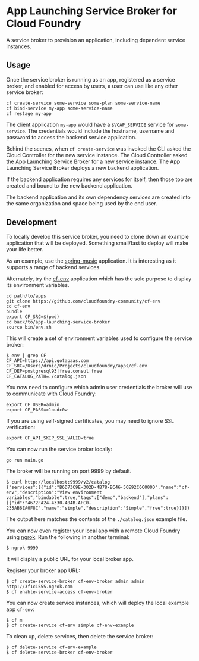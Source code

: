 App Launching Service Broker for Cloud Foundry
==============================================

A service broker to provision an application, including dependent service instances.

Usage
-----

Once the service broker is running as an app, registered as a service broker, and enabled for access by users, a user can use like any other service broker:

```
cf create-service some-service some-plan some-service-name
cf bind-service my-app some-service-name
cf restage my-app
```

The client application `my-app` would have a `$VCAP_SERVICE` service for `some-service`. The credentials would include the hostname, username and password to access the backend service application.

Behind the scenes, when `cf create-service` was invoked the CLI asked the Cloud Controller for the new service instance. The Cloud Controller asked the App Launching Service Broker for a new service instance. The App Launching Service Broker deploys a new backend application.

If the backend application requires any services for itself, then those too are created and bound to the new backend application.

The backend application and its own dependency services are created into the same organization and space being used by the end user.

Development
-----------

To locally develop this service broker, you need to clone down an example application that will be deployed. Something small/fast to deploy will make your life better.

As an example, use the [spring-music](https://github.com/cloudfoundry-samples/spring-music) application. It is interesting as it supports a range of backend services.

Alternately, try the [cf-env](https://github.com/cloudfoundry-community/cf-env) application which has the sole purpose to display its environment variables.

```
cd path/to/apps
git clone https://github.com/cloudfoundry-community/cf-env
cd cf-env
bundle
export CF_SRC=$(pwd)
cd back/to/app-launching-service-broker
source bin/env.sh
```

This will create a set of environment variables used to configure the service broker:

```
$ env | grep CF
CF_API=https://api.gotapaas.com
CF_SRC=/Users/drnic/Projects/cloudfoundry/apps/cf-env
CF_DEP=postgresql93|free,consul|free
CF_CATALOG_PATH=./catalog.json
```

You now need to configure which admin user credentials the broker will use to communicate with Cloud Foundry:

```
export CF_USER=admin
export CF_PASS=c1oudc0w
```

If you are using self-signed certificates, you may need to ignore SSL verification:

```
export CF_API_SKIP_SSL_VALID=true
```

You can now run the service broker locally:

```
go run main.go
```

The broker will be running on port 9999 by default.

```
$ curl http://localhost:9999/v2/catalog
{"services":[{"id":"B6D73C9E-302D-4B78-BC46-56E92C6C000D","name":"cf-env","description":"View environment variables","bindable":true,"tags":["demo","backend"],"plans":[{"id":"4672FA24-4330-404B-AFC0-235AB6EA0F8C","name":"simple","description":"Simple","free":true}]}]}
```

The output here matches the contents of the `./catalog.json` example file.

You can now even register your local app with a remote Cloud Foundry using [ngrok](https://ngrok.com/). Run the following in another terminal:

```
$ ngrok 9999
```

It will display a public URL for your local broker app.

Register your broker app URL:

```
$ cf create-service-broker cf-env-broker admin admin http://3f1c1555.ngrok.com
$ cf enable-service-access cf-env-broker
```

You can now create service instances, which will deploy the local example app `cf-env`:

```
$ cf m
$ cf create-service cf-env simple cf-env-example
```

To clean up, delete services, then delete the service broker:

```
$ cf delete-service cf-env-example
$ cf delete-service-broker cf-env-broker
```
